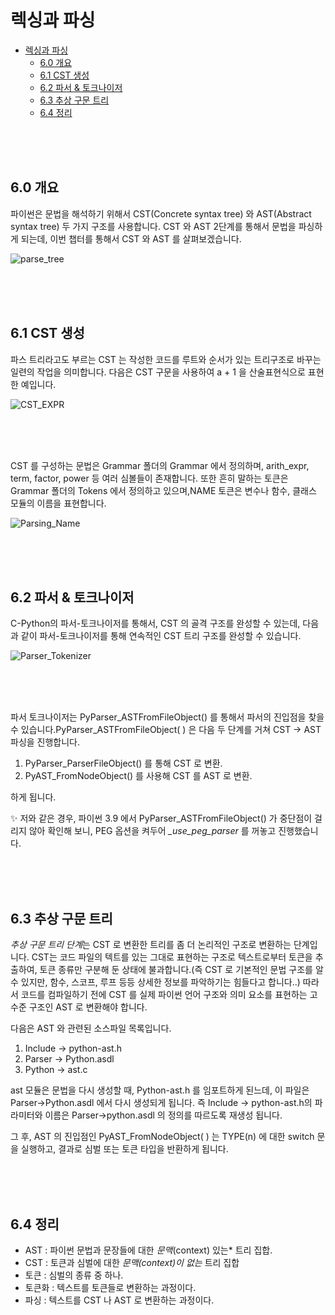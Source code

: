 # 렉싱과 파싱
- [렉싱과 파싱](#렉싱과-파싱)
  - [6.0 개요](#60-개요)
  - [6.1 CST 생성](#61-cst-생성)
  - [6.2 파서 \& 토크나이저](#62-파서--토크나이저)
  - [6.3 추상 구문 트리](#63-추상-구문-트리)
  - [6.4 정리](#64-정리)

<br/>
<br/>
<br/>

## 6.0 개요
파이썬은 문법을 해석하기 위해서 CST(Concrete syntax tree) 와 AST(Abstract syntax tree) 두 가지 구조를 사용합니다. CST 와 AST 2단계를 통해서 문법을 파싱하게 되는데, 이번 챕터를 통해서 CST 와 AST 를 살펴보겠습니다.
<br/>


![parse_tree](../images/6_rexing/01_parse_tree.png)  

<br/>
<br/>
<br/>


## 6.1 CST 생성
파스 트리라고도 부르는 CST 는 작성한 코드를 루트와 순서가 있는 트리구조로 바꾸는 일련의 작업을 의미합니다. 다음은 CST 구문을 사용하여 a + 1 을 산술표현식으로 표현한 예입니다.


![CST_EXPR](../images/6_rexing/00_CST_EXPR.jpg)

<br/>
<br/>
<br/>

CST 를 구성하는 문법은 Grammar 폴더의 Grammar 에서 정의하며, arith_expr, term, factor, power 등 여러 심볼들이 존재합니다. 또한 흔히 말하는 토큰은 Grammar 폴더의 Tokens 에서 정의하고 있으며,NAME 토큰은 변수나 함수, 클래스 모듈의 이름을 표현합니다.


![Parsing_Name](../images/6_rexing/03_Parsing_Name.jpg)

<br/>
<br/>
<br/>


## 6.2 파서 & 토크나이저
C-Python의 파서-토크나이저를 통해서, CST 의 골격 구조를 완성할 수 있는데, 다음과 같이 파서-토크나이저를 통해 연속적인 CST 트리 구조를 완성할 수 있습니다.


![Parser_Tokenizer](../images/6_rexing/02_Parser_Tokenizer.jpg)

<br/>
<br/>
<br/>

파서 토크나이저는 PyParser_ASTFromFileObject() 를 통해서 파서의 진입점을 찾을 수 있습니다.PyParser_ASTFromFileObject( ) 은 다음 두 단계를 거쳐 CST -> AST 파싱을 진행합니다.
1. PyParser_ParserFileObject() 를 통해 CST 로 변환.
2. PyAST_FromNodeObject() 를 사용해 CST 를 AST 로 변환.

하게 됩니다.

:sparkles: 저와 같은 경우, 파이썬 3.9 에서 PyParser_ASTFromFileObject() 가 중단점이 걸리지 않아 확인해 보니, PEG 옵션을 켜두어 *_use_peg_parser* 를 꺼놓고 진행했습니다.

<br/>
<br/>
<br/>

## 6.3 추상 구문 트리
*추상 구문 트리 단계*는 CST 로 변환한 트리를 좀 더 논리적인 구조로 변환하는 단계입니다. CST는 코드 파일의 텍트를 있는 그대로 표현하는 구조로 텍스트로부터 토큰을 추출하여, 토큰 종류만 구분해 둔 상태에 불과합니다.(즉 CST 로 기본적인 문법 구조를 알 수 있지만, 함수, 스코프, 루프 등등 상세한 정보를 파악하기는 힘들다고 합니다..) 따라서 코드를 컴파일하기 전에 CST 를 실제 파이썬 언어 구조와 의미 요소를 표현하는 고수준 구조인 AST 로 변환해야 합니다.

다음은 AST 와 관련된 소스파일 목록입니다.
1. Include -> python-ast.h
2. Parser -> Python.asdl
3. Python -> ast.c

ast 모듈은 문법을 다시 생성할 때, Python-ast.h 를 임포트하게 된느데, 이 파일은 Parser->Python.asdl 에서 다시 생성되게 됩니다. 즉 Include -> python-ast.h의 파라미터와 이름은 Parser->python.asdl 의 정의를 따르도록 재생성 됩니다.

그 후, AST 의 진입점인 PyAST_FromNodeObject( ) 는 TYPE(n) 에 대한 switch 문을 실행하고, 결과로 심벌 또는 토큰 타입을 반환하게 됩니다.

<br/>
<br/>
<br/>

## 6.4 정리 
- AST : 파이썬 문법과 문장들에 대한 *문맥*(context) 있는* 트리 집합.
- CST : 토큰과 심벌에 대한 *문맥(context)이 없는* 트리 집합
- 토큰 : 심벌의 종류 중 하나.
- 토큰화 : 텍스트를 토큰들로 변환하는 과정이다.
- 파싱 : 텍스트를 CST 나 AST 로 변환하는 과정이다.


<br/>
<br/>
<br/>